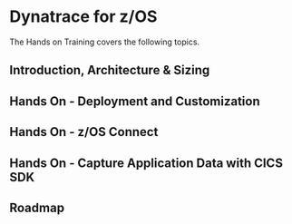 # Dynatrace for z/OS

The Hands on Training covers the following topics. 

## Introduction, Architecture & Sizing

## Hands On - Deployment and Customization 

## Hands On - z/OS Connect

## Hands On - Capture Application Data with CICS SDK

## Roadmap